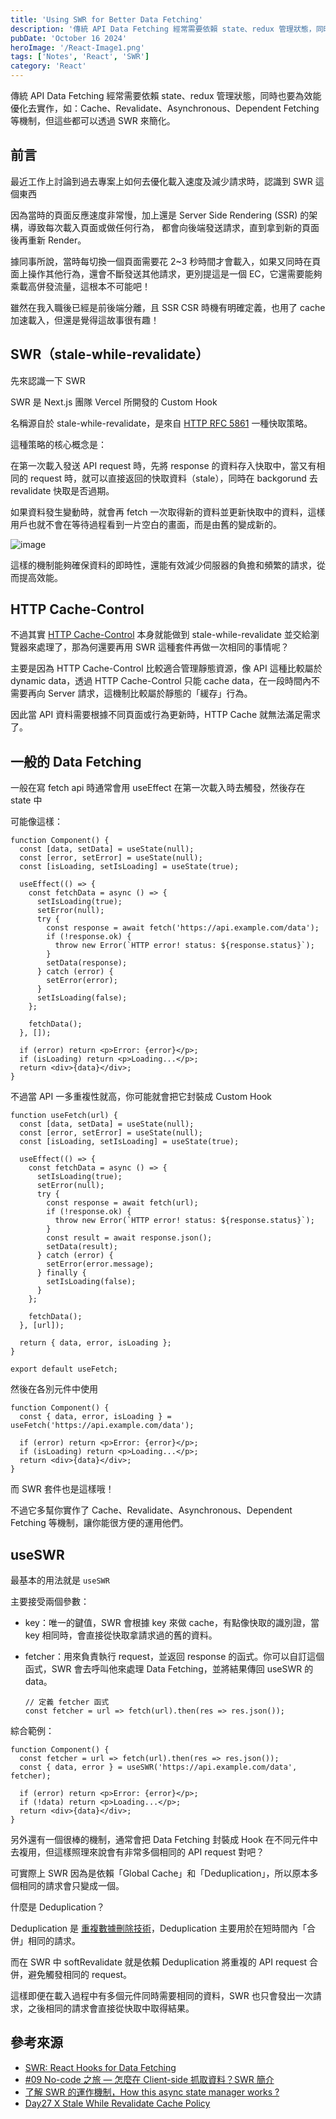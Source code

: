 ```yaml
---
title: 'Using SWR for Better Data Fetching'
description: '傳統 API Data Fetching 經常需要依賴 state、redux 管理狀態，同時也要為效能優化去實作，如：Cache、Revalidate、Asynchronous、Dependent Fetching 等機制，但這些都可以透過 SWR 來簡化。'
pubDate: 'October 16 2024'
heroImage: '/React-Image1.png'
tags: ['Notes', 'React', 'SWR']
category: 'React'
---
```


傳統 API Data Fetching 經常需要依賴 state、redux 管理狀態，同時也要為效能優化去實作，如：Cache、Revalidate、Asynchronous、Dependent Fetching 等機制，但這些都可以透過 SWR 來簡化。

## 前言

最近工作上討論到過去專案上如何去優化載入速度及減少請求時，認識到 SWR 這個東西

因為當時的頁面反應速度非常慢，加上還是 Server Side Rendering (SSR) 的架構，導致每次載入頁面或做任何行為，
都會向後端發送請求，直到拿到新的頁面後再重新 Render。

據同事所說，當時每切換一個頁面需要花 2~3 秒時間才會載入，如果又同時在頁面上操作其他行為，還會不斷發送其他請求，更別提這是一個 EC，它還需要能夠乘載高併發流量，這根本不可能吧！

雖然在我入職後已經是前後端分離，且 SSR CSR 時機有明確定義，也用了 cache 加速載入，但還是覺得這故事很有趣！

## SWR（stale-while-revalidate）

先來認識一下 SWR

SWR 是 Next.js 團隊 Vercel 所開發的 Custom Hook

名稱源自於 stale-while-revalidate，是來自 [HTTP RFC 5861](https://datatracker.ietf.org/doc/html/rfc5861) 一種快取策略。

這種策略的核心概念是：

在第一次載入發送 API request 時，先將 response 的資料存入快取中，當又有相同的 request 時，就可以直接返回的快取資料（stale），同時在 backgorund 去 revalidate 快取是否過期。

如果資料發生變動時，就會再 fetch 一次取得新的資料並更新快取中的資料，這樣用戶也就不會在等待過程看到一片空白的畫面，而是由舊的變成新的。

![image](/swr.png)

這樣的機制能夠確保資料的即時性，還能有效減少伺服器的負擔和頻繁的請求，從而提高效能。

## HTTP Cache-Control

不過其實 [HTTP Cache-Control](https://developer.mozilla.org/zh-TW/docs/Web/HTTP/Headers/Cache-Control) 本身就能做到 stale-while-revalidate 並交給瀏覽器來處理了，那為何還要再用 SWR 這種套件再做一次相同的事情呢？

主要是因為 HTTP Cache-Control 比較適合管理靜態資源，像 API 這種比較屬於 dynamic data，透過 HTTP Cache-Control 只能 cache data，在一段時間內不需要再向 Server 請求，這機制比較屬於靜態的「緩存」行為。

因此當 API 資料需要根據不同頁面或行為更新時，HTTP Cache 就無法滿足需求了。

## 一般的 Data Fetching

一般在寫 fetch api 時通常會用 useEffect 在第一次載入時去觸發，然後存在 state 中

可能像這樣：

```js=
function Component() {
  const [data, setData] = useState(null);
  const [error, setError] = useState(null);
  const [isLoading, setIsLoading] = useState(true);

  useEffect(() => {
    const fetchData = async () => {
      setIsLoading(true);
      setError(null);
      try {
        const response = await fetch('https://api.example.com/data');
        if (!response.ok) {
          throw new Error(`HTTP error! status: ${response.status}`);
        }
        setData(response);
      } catch (error) {
        setError(error);
      }
      setIsLoading(false);
    };

    fetchData();
  }, []);

  if (error) return <p>Error: {error}</p>;
  if (isLoading) return <p>Loading...</p>;
  return <div>{data}</div>;
}
```

不過當 API 一多重複性就高，你可能就會把它封裝成 Custom Hook

```js=
function useFetch(url) {
  const [data, setData] = useState(null);
  const [error, setError] = useState(null);
  const [isLoading, setIsLoading] = useState(true);

  useEffect(() => {
    const fetchData = async () => {
      setIsLoading(true);
      setError(null);
      try {
        const response = await fetch(url);
        if (!response.ok) {
          throw new Error(`HTTP error! status: ${response.status}`);
        }
        const result = await response.json();
        setData(result);
      } catch (error) {
        setError(error.message);
      } finally {
        setIsLoading(false);
      }
    };

    fetchData();
  }, [url]);

  return { data, error, isLoading };
}

export default useFetch;
```

然後在各別元件中使用

```js=
function Component() {
  const { data, error, isLoading } = useFetch('https://api.example.com/data');

  if (error) return <p>Error: {error}</p>;
  if (isLoading) return <p>Loading...</p>;
  return <div>{data}</div>;
}
```

而 SWR 套件也是這樣哦！

不過它多幫你實作了 Cache、Revalidate、Asynchronous、Dependent Fetching 等機制，讓你能很方便的運用他們。

## useSWR

最基本的用法就是 `useSWR`

主要接受兩個參數：

* key：唯一的鍵值，SWR 會根據 key 來做 cache，有點像快取的識別證，當 key 相同時，會直接從快取拿請求過的舊的資料。

* fetcher：用來負責執行 request，並返回 response 的函式。你可以自訂這個函式，SWR 會去呼叫他來處理 Data Fetching，並將結果傳回 useSWR 的 data。
    ```js=
    // 定義 fetcher 函式
    const fetcher = url => fetch(url).then(res => res.json());
    ```
綜合範例：

```js=
function Component() {
  const fetcher = url => fetch(url).then(res => res.json());
  const { data, error } = useSWR('https://api.example.com/data', fetcher);

  if (error) return <p>Error: {error}</p>;
  if (!data) return <p>Loading...</p>;
  return <div>{data}</div>;
}
```

另外還有一個很棒的機制，通常會把 Data Fetching 封裝成 Hook 在不同元件中去複用，但這樣照理來說會有非常多個相同的 API request 對吧？

可實際上 SWR 因為是依賴「Global Cache」和「Deduplication」，所以原本多個相同的請求會只變成一個。

什麼是 Deduplication？

Deduplication 是 [重複數據刪除技術](https://zh.wikipedia.org/zh-tw/%E9%87%8D%E5%A4%8D%E6%95%B0%E6%8D%AE%E5%88%A0%E9%99%A4)，Deduplication 主要用於在短時間內「合併」相同的請求。

而在 SWR 中 softRevalidate 就是依賴 Deduplication 將重複的 API request 合併，避免觸發相同的 request。

這樣即便在載入過程中有多個元件同時需要相同的資料，SWR 也只會發出一次請求，之後相同的請求會直接從快取中取得結果。

## 參考來源

* [SWR: React Hooks for Data Fetching](https://swr.vercel.app/)
* [#09 No-code 之旅 — 怎麼在 Client-side 抓取資料？SWR 簡介](https://ithelp.ithome.com.tw/m/articles/10271427)
* [了解 SWR 的運作機制，How this async state manager works ?](https://medium.com/onedegree-tech-blog/%E4%BA%86%E8%A7%A3-swr-%E7%9A%84%E9%81%8B%E4%BD%9C%E6%A9%9F%E5%88%B6-how-these-async-state-managers-work-6236fc4f9f6)
* [Day27 X Stale While Revalidate Cache Policy](https://ithelp.ithome.com.tw/articles/10280724)